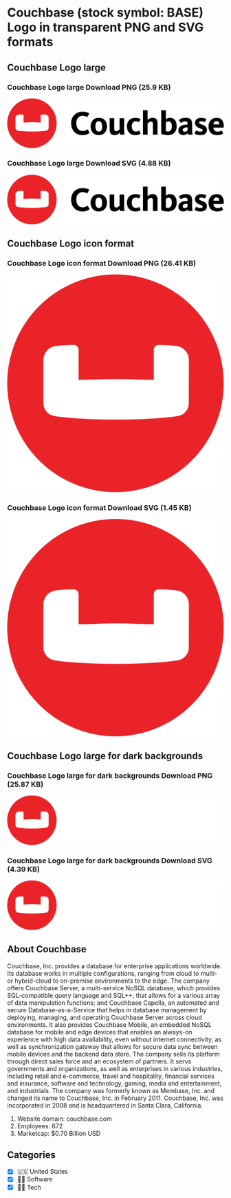 # Couchbase (stock symbol: BASE) Logo in transparent PNG and SVG formats

## Couchbase Logo large

### Couchbase Logo large Download PNG (25.9 KB)

![Couchbase Logo large Download PNG (25.9 KB)](/img/orig/BASE_BIG-8b4a737a.png)

### Couchbase Logo large Download SVG (4.88 KB)

![Couchbase Logo large Download SVG (4.88 KB)](/img/orig/BASE_BIG-558eea29.svg)

## Couchbase Logo icon format

### Couchbase Logo icon format Download PNG (26.41 KB)

![Couchbase Logo icon format Download PNG (26.41 KB)](/img/orig/BASE-54df16d2.png)

### Couchbase Logo icon format Download SVG (1.45 KB)

![Couchbase Logo icon format Download SVG (1.45 KB)](/img/orig/BASE-6b456a68.svg)

## Couchbase Logo large for dark backgrounds

### Couchbase Logo large for dark backgrounds Download PNG (25.87 KB)

![Couchbase Logo large for dark backgrounds Download PNG (25.87 KB)](/img/orig/BASE_BIG.D-f2015304.png)

### Couchbase Logo large for dark backgrounds Download SVG (4.39 KB)

![Couchbase Logo large for dark backgrounds Download SVG (4.39 KB)](/img/orig/BASE_BIG.D-8fdf9c12.svg)

## About Couchbase

Couchbase, Inc. provides a database for enterprise applications worldwide. Its database works in multiple configurations, ranging from cloud to multi- or hybrid-cloud to on-premise environments to the edge. The company offers Couchbase Server, a multi-service NoSQL database, which provides SQL-compatible query language and SQL++, that allows for a various array of data manipulation functions; and Couchbase Capella, an automated and secure Database-as-a-Service that helps in database management by deploying, managing, and operating Couchbase Server across cloud environments. It also provides Couchbase Mobile, an embedded NoSQL database for mobile and edge devices that enables an always-on experience with high data availability, even without internet connectivity, as well as synchronization gateway that allows for secure data sync between mobile devices and the backend data store. The company sells its platform through direct sales force and an ecosystem of partners. It servs governments and organizations, as well as enterprises in various industries, including retail and e-commerce, travel and hospitality, financial services and insurance, software and technology, gaming, media and entertainment, and industrials. The company was formerly known as Membase, Inc. and changed its name to Couchbase, Inc. in February 2011. Couchbase, Inc. was incorporated in 2008 and is headquartered in Santa Clara, California.

1. Website domain: couchbase.com
2. Employees: 672
3. Marketcap: $0.70 Billion USD


## Categories
- [x] 🇺🇸 United States
- [x] 👨‍💻 Software
- [x] 👩‍💻 Tech

